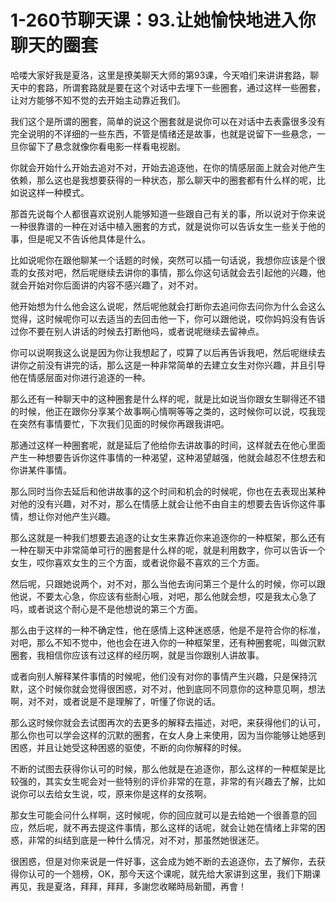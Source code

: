 # 1-260节聊天课：93.让她愉快地进入你聊天的圈套

哈喽大家好我是夏洛，这里是撩美聊天大师的第93课，今天咱们来讲讲套路，聊天中的套路，所谓套路就是要在这个对话中去埋下一些圈套，通过这样一些圈套，让对方能够不知不觉的去开始主动靠近我们。

我们这个是所谓的圈套，简单的说这个圈套就是说你可以在对话中去表露很多没有完全说明的不详细的一些东西，不管是情绪还是故事，也就是说留下一些悬念，一旦你留下了悬念就像你看电影一样看电视剧。

你就会开始什么开始去追对不对，开始去追逐他，在你的情感层面上就会对他产生依赖，那么这也是我想要获得的一种状态，那么聊天中的圈套都有什么样的呢，比如说这样一种模式。

那首先说每个人都很喜欢说别人能够知道一些跟自己有关的事，所以说对于你来说一种很靠谱的一种在对话中植入圈套的方式，就是说你可以告诉女生一些关于他的事，但是呢又不告诉他具体是什么。

比如说呢你在跟他聊某一个话题的时候，突然可以插一句话说，我想你应该是个很乖的女孩对吧，然后呢继续去讲你的事情，那么你这句话就会去引起他的兴趣，他就会开始对你后面讲的内容不感兴趣了，对不对。

他开始想为什么他会这么说呢，然后呢他就会打断你去追问你去问你为什么会这么觉得，这时候呢你可以去适当的去回击他一下，你可以跟他说，哎你妈妈没有告诉过你不要在别人讲话的时候去打断他吗，或者说呢继续去留神点。

你可以说啊我这么说是因为你让我想起了，哎算了以后再告诉我吧，然后呢继续去讲你之前没有讲完的话，那么这是一种非常简单的去建立女生对你兴趣，并且引导他在情感层面对你进行追逐的一种。

那么还有一种聊天中的这种圈套是什么样的呢，就是比如说当你跟女生聊得还不错的时候，他正在跟你分享某个故事啊心情啊等等之类的，这时候你可以说，哎我现在突然有事情要忙，下次我们见面的时候你再跟我讲吧。

那通过这样一种圈套呢，就是延后了他给你去讲故事的时间，这样就去在他心里面产生一种想要告诉你这件事情的一种渴望，这种渴望越强，他就会越忍不住想去和你讲某件事情。

那么同时当你去延后和他讲故事的这个时间和机会的时候呢，你也在去表现出某种对他的没有兴趣，对不对，那么在情感上就会让他不由自主的想要去告诉你这件事情，想让你对他产生兴趣。

那么这就是一种我们想要去追逐的让女生来靠近你来追逐你的一种框架，那么还有一种在聊天中非常简单可行的圈套是什么样的呢，就是利用数字，你可以告诉一个女生，哎你喜欢女生的三个方面，或者说你最不喜欢的三个方面。

然后呢，只跟她说两个，对不对，那么当他去询问第三个是什么的时候，你可以跟他说，不要太心急，你应该有些耐心哦，对吧，那么他就会想，哎是我太心急了吗，或者说这个耐心是不是他想说的第三个方面。

那么由于这样的一种不确定性，他在感情上这种迷惑感，他是不是符合你的标准，对吧，那么不知不觉中，他也会在进入你的一种框架里，还有种圈套呢，叫做沉默圈套，我相信你应该有过这样的经历啊，就是当你跟别人讲故事。

或者向别人解释某件事情的时候呢，他们没有对你的事情产生兴趣，只是保持沉默，这个时候你就会觉得很困惑，对不对，他到底同不同意你的这种意见啊，想法啊，对不对，或者说是不是理解了，听懂了你说的话。

那么这时候你就会去试图再次的去更多的解释去描述，对吧，来获得他们的认可，那么你也可以学会这样的沉默的圈套，在女人身上来使用，因为当你能够让她感到困惑，并且让她受这种困惑的驱使，不断的向你解释的时候。

不断的试图去获得你认可的时候，那么他就是在追逐你，那么这样的一种框架是比较强的，其实女生呢会对一些特别的评价非常的在意，非常的有兴趣去了解，比如说你可以去给女生说，哎，原来你是这样的女孩啊。

那女生可能会问什么样啊，这时候呢，你的回应就可以是去给她一个很善意的回应，然后呢，就不再去提这件事情，那么这样的话呢，就会让她在情绪上非常的困惑，非常的纠结到底是一种什么情况，对不对，那虽然她很迷茫。

很困惑，但是对你来说是一件好事，这会成为她不断的去追逐你，去了解你，去获得你认可的一个翘榜，OK，那今天这个课呢，就先给大家讲到这里，我们下期课再见，我是夏洛，拜拜，拜拜，多謝您收睇時局新聞，再會！

